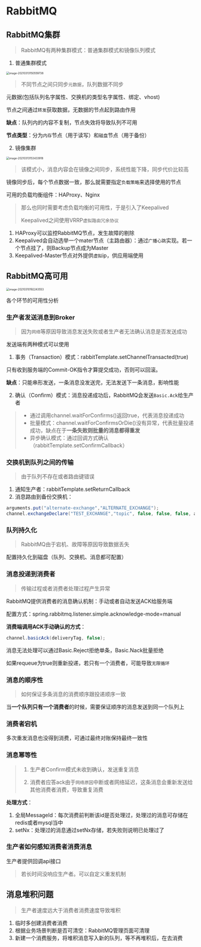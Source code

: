 # RabbitMQ

## RabbitMQ集群

> RabbitMQ有两种集群模式：普通集群模式和镜像队列模式

1. 普通集群模式

<img src="https://gitee.com/lwj156/picture/raw/master/image/thread/image-20210313150559738.png" alt="image-20210313150559738" style="zoom:50%;" />

> 不同节点之间只同步`元数据`，队列数据不同步

元数据(包括队列名字属性、交换机的类型名字属性、绑定、vhost)

节点之间通过`转发`获取数据，无数据的节点起到路由作用

**缺点**：队列内的内容不复制，节点失效将导致队列不可用

**节点类型**：分为`内存`节点（用于读写）和`磁盘`节点（用于备份）

2. 镜像集群

<img src="https://gitee.com/lwj156/picture/raw/master/image/thread/image-20210313153433918.png" alt="image-20210313153433918" style="zoom:50%;" />

> 该模式小，消息内容会在镜像之间同步，系统性能下降，同步代价比较高

镜像同步后，每个节点数据一致，那么就需要指定`负载策略`来选择使用的节点

可用的负载均衡组件：HAProxy、Nginx

> 那么也同时需要考虑负载均衡的可用性，于是引入了Keepalived
>
> Keepalived之间使用VRRP`虚拟路由冗余协议`

1. HAProxy可以监控RabbitMQ节点，发生故障的剔除
2. Keepalived会自动选举一个mater节点（主路由器）：通过`广播心跳`实现。若一个节点挂了，则Backup节点成为Master
3. Keepalived-Master节点对外提供`虚拟`ip，供应用端使用



## RabbitMQ高可用

<img src="https://gitee.com/lwj156/picture/raw/master/image/thread/image-20210310192243553.png" alt="image-20210310192243553" style="zoom:50%;" />

各个环节的可用性分析

### 生产者发送消息到Broker

> 因为`网络`等原因导致消息发送失败或者生产者无法确认消息是否发送成功

发送端有两种模式可以使用

1. 事务（Transaction）模式：rabbitTemplate.setChannelTransacted(true)

只有收到服务端的Commit-OK指令才算提交成功，否则可以回滚。

**缺点**：只能串形发送，一条消息没发送完，无法发送下一条消息，影响性能

2. 确认（Confirm）模式：消息投递成功后，RabbitMQ会发送`Basic.Ack`给生产者

> - 通过调用channel.waitForConfirms()返回true，代表消息投递成功
> - 批量模式：channel.waitForConfirmsOrDie()没有异常，代表批量投递成功，缺点在于**一条失败则批量的消息都得重发**
> - 异步确认模式：通过回调方式确认（rabbitTemplate.setConfirmCallback）

### 交换机到队列之间的传输

> 由于队列不存在或者路由键错误

1. 通知生产者：rabbitTemplate.setReturnCallback
2. 消息路由到备份交换机：

```java
arguments.put("alternate-exchange","ALTERNATE_EXCHANGE");
channel.exchangeDeclare("TEST_EXCHANGE","topic", false, false, false, arguments);
```

### 队列持久化

> RabbitMQ由于宕机、故障等原因导致数据丢失

配置持久化到磁盘（队列、交换机、消息都可配置）

### 消息投递到消费者

> 传输过程或者消费者处理过程产生异常

RabbitMQ提供消费者的消息确认机制：手动或者自动发送ACK给服务端

配置方式：spring.rabbitmq.listener.simple.acknowledge-mode=manual

**消费端调用ACK手动确认的方式**：

```java
channel.basicAck(deliveryTag, false);
```

消息无法处理可以通过Basic.Reject拒绝单条，Basic.Nack批量拒绝

如果requeue为true则重新投递，若只有一个消费者，可能导致`无限循环`

### 消息的顺序性

> 如何保证多条消息的消费顺序跟投递顺序一致

当**一个队列只有一个消费者**的时候，需要保证顺序的消息发送到同一个队列上

### 消费者宕机

多次重发消息也没得到消费，可通过最终对账保持最终一致性

### 消息幂等性

> 1. 生产者Confirm模式未收到确认，发送重复消息
>
> 2. 消费者应答ack由于`网络原因`中断或者网络延迟，这条消息会重新发送给其他消费者消费，导致重复消费

**处理方式**：

1. 全局MessageId：每次消费前判断该id是否处理过，处理过的消息可存储在redis或者mysql当中
2. setNx：处理过的消息通过setNx存储，若失败则说明已处理过了

### 生产者如何感知消费者消费消息

生产者提供回调api接口

> 若长时间没响应生产者。可以自定义重发机制

## 消息堆积问题

> 生产者速度远大于消费者消费速度导致堆积

1. 临时多创建消费者消费
2. 根据业务场景判断是否可清空：RabbitMQ管理页面可清理
3. 新建一个消费服务，将堆积消息写入新的队列，等不再堆积后，在去消费